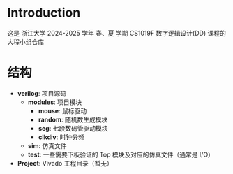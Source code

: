 # Introduction

这是 浙江大学 2024-2025 学年 春、夏 学期 CS1019F 数字逻辑设计(DD) 课程的大程小组仓库

# 结构

- **verilog**: 项目源码
  - **modules**: 项目模块
    - **mouse**: 鼠标驱动
    - **random**: 随机数生成模块
    - **seg**: 七段数码管驱动模块
    - **clkdiv**: 时钟分频
  - **sim**: 仿真文件
  - **test**: 一些需要下板验证的 Top 模块及对应的仿真文件（通常是 I/O）
- **Project**: Vivado 工程目录（暂无） 